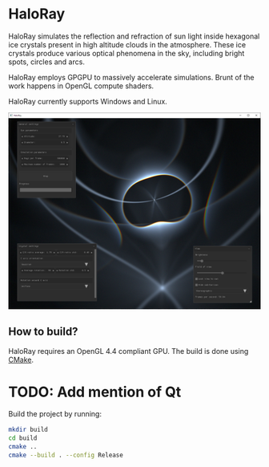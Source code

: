 # HaloRay

HaloRay simulates the reflection and refraction of sun light inside hexagonal ice crystals present
in high altitude clouds in the atmosphere. These ice crystals produce various optical phenomena
in the sky, including bright spots, circles and arcs.

HaloRay employs GPGPU to massively accelerate simulations. Brunt of the work happens in OpenGL compute shaders.

HaloRay currently supports Windows and Linux.

![Simulation of a column crystal halo display](images/column-halos.png)

## How to build?

HaloRay requires an OpenGL 4.4 compliant GPU.
The build is done using [CMake](https://cmake.org/).

# TODO: Add mention of Qt

Build the project by running:

```bash
mkdir build
cd build
cmake ..
cmake --build . --config Release
```
